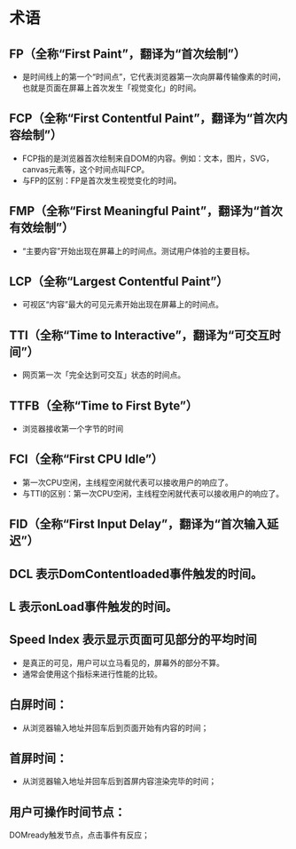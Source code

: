 # 术语

## FP（全称“First Paint”，翻译为“首次绘制”）
- 是时间线上的第一个“时间点”，它代表浏览器第一次向屏幕传输像素的时间，也就是页面在屏幕上首次发生「视觉变化」的时间。

## FCP（全称“First Contentful Paint”，翻译为“首次内容绘制”）
- FCP指的是浏览器首次绘制来自DOM的内容。例如：文本，图片，SVG，canvas元素等，这个时间点叫FCP。
- 与FP的区别：FP是首次发生视觉变化的时间。

## FMP（全称“First Meaningful Paint”，翻译为“首次有效绘制”）
- “主要内容”开始出现在屏幕上的时间点。测试用户体验的主要目标。

## LCP（全称“Largest Contentful Paint”）
- 可视区“内容”最大的可见元素开始出现在屏幕上的时间点。


## TTI（全称“Time to Interactive”，翻译为“可交互时间”）
- 网页第一次「完全达到可交互」状态的时间点。

## TTFB（全称“Time to First Byte”）
- 浏览器接收第一个字节的时间

## FCI（全称“First CPU Idle”） 
- 第一次CPU空闲，主线程空闲就代表可以接收用户的响应了。
- 与TTI的区别：第一次CPU空闲，主线程空闲就代表可以接收用户的响应了。

## FID（全称“First Input Delay”，翻译为“首次输入延迟”）

## DCL 表示DomContentloaded事件触发的时间。

## L 表示onLoad事件触发的时间。

## Speed Index 表示显示页面可见部分的平均时间
- 是真正的可见，用户可以立马看见的，屏幕外的部分不算。
- 通常会使用这个指标来进行性能的比较。

## 白屏时间：
- 从浏览器输入地址并回车后到页面开始有内容的时间；

## 首屏时间：
- 从浏览器输入地址并回车后到首屏内容渲染完毕的时间；

## 用户可操作时间节点：
DOMready触发节点，点击事件有反应；